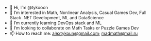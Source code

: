 - 👋 Hi, I’m @tykooon
- 👀 I’m interested in Math, Nonlinear Analysis, Casual Games Dev, Full Stack .NET Development, ML and DataScience
- 🌱 I’m currently learning DevOps stack and ML
- 💞️ I’m looking to collaborate on Math Tasks or Puzzle Games Dev
- 📫 How to reach me: alextykoun@gmail.com; madmath@mail.ru

<!---
tykooon/tykooon is a ✨ special ✨ repository because its `README.md` (this file) appears on your GitHub profile.
You can click the Preview link to take a look at your changes.
--->
